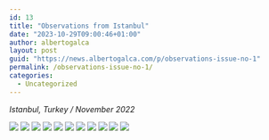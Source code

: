 ```yaml
---
id: 13
title: "Observations from Istanbul"
date: "2023-10-29T09:00:46+01:00"
author: albertogalca
layout: post
guid: "https://news.albertogalca.com/p/observations-issue-no-1"
permalink: /observations-issue-no-1/
categories:
  - Uncategorized
---
```


_Istanbul, Turkey / November 2022_

![](/assets/images/posts/2024/01/https3A2F2Fsubstack-post-media.s3.amazonaws.com2Fpublic2Fimages2F0eb13235-d6ff-486c-9cbc-29bed2dbfc65_1536x2048-768x1024.jpg)
![](/assets/images/posts/2024/01/https3A2F2Fsubstack-post-media.s3.amazonaws.com2Fpublic2Fimages2Fab42792a-1ecb-4ef3-99fc-b179e71c4c0b_1536x2048-768x1024.jpg)
![](/assets/images/posts/2024/01/https3A2F2Fsubstack-post-media.s3.amazonaws.com2Fpublic2Fimages2F82747227-37a4-4eee-b816-fed74edaeade_1537x2048-769x1024.jpg)
![](/assets/images/posts/2024/01/https3A2F2Fsubstack-post-media.s3.amazonaws.com2Fpublic2Fimages2F0ab99cca-3fb8-44d9-8b4a-a81eccfee21e_1536x2048-768x1024.jpg)
![](/assets/images/posts/2024/01/https3A2F2Fsubstack-post-media.s3.amazonaws.com2Fpublic2Fimages2Fc677ada7-2c48-4acd-b322-ea056fde0fa2_1536x2048-768x1024.jpg)
![](/assets/images/posts/2024/01/https3A2F2Fsubstack-post-media.s3.amazonaws.com2Fpublic2Fimages2F0a97c23c-f239-49fe-9192-42223a1a6fd6_1536x2048-768x1024.jpg)
![](/assets/images/posts/2024/01/https3A2F2Fsubstack-post-media.s3.amazonaws.com2Fpublic2Fimages2F6edf46bb-0f56-4c09-bdbc-9aa9cbdf055f_1535x2048-767x1024.jpg)
![](/assets/images/posts/2024/01/https3A2F2Fsubstack-post-media.s3.amazonaws.com2Fpublic2Fimages2F6f26822a-6f26-465d-85bf-70e892fe798f_1536x2048-768x1024.jpg)
![](/assets/images/posts/2024/01/https3A2F2Fsubstack-post-media.s3.amazonaws.com2Fpublic2Fimages2F95214bf8-8c71-442b-981a-bfe2b9f553d3_1536x2048-768x1024.jpg)
![](/assets/images/posts/2024/01/https3A2F2Fsubstack-post-media.s3.amazonaws.com2Fpublic2Fimages2Fbe4f7ca1-44d3-4ad0-becc-fd50679cb8b4_1536x2048-768x1024.jpg)
![](/assets/images/posts/2024/01/https3A2F2Fsubstack-post-media.s3.amazonaws.com2Fpublic2Fimages2Fba152329-169e-4a34-b235-ce8654e6c3ce_1536x2048-768x1024.jpg)

